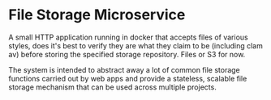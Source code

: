 # File Storage Microservice

A small HTTP application running in docker that accepts files of various styles, does it's best to verify they are what they claim to be (including clam av) before storing the specified storage repository. Files or S3 for now.

The system is intended to abstract away a lot of common file storage functions carried out by web apps and provide a stateless, scalable file storage mechanism that can be used across multiple projects.
